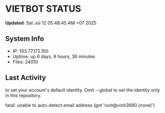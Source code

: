 # VIETBOT STATUS
**Updated**: Sat Jul 12 05:48:45 AM +07 2025

## System Info
- IP: 103.77.172.150
- Uptime: up 6 days, 9 hours, 36 minutes
- Files: 24010

## Last Activity

to set your account's default identity.
Omit --global to set the identity only in this repository.

fatal: unable to auto-detect email address (got 'root@vinh3690.(none)')
